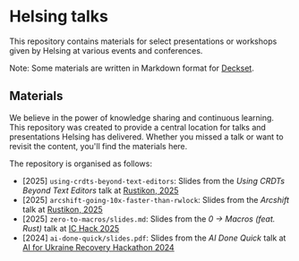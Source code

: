 # Helsing talks

This repository contains materials for select presentations or workshops given
by Helsing at various events and conferences.

Note: Some materials are written in Markdown format for [Deckset](https://www.deckset.com/).

## Materials

We believe in the power of knowledge sharing and continuous learning. This
repository was created to provide a central location for talks and presentations
Helsing has delivered. Whether you missed a talk or want to revisit the
content, you'll find the materials here.

The repository is organised as follows:

- [2025] `using-crdts-beyond-text-editors`: Slides from the *Using CRDTs Beyond Text Editors* talk at [Rustikon, 2025](https://rustikon.dev)
- [2025] `arcshift-going-10x-faster-than-rwlock`: Slides from the *Arcshift* talk at [Rustikon, 2025](https://rustikon.dev)
- [2025] `zero-to-macros/slides.md`: Slides from the *0 -> Macros (feat. Rust)* talk at [IC Hack 2025](https://ichack.org/)
- [2024] `ai-done-quick/slides.pdf`: Slides from the *AI Done Quick* talk at [AI for Ukraine Recovery Hackathon 2024](https://blog.helsing.ai/ai-for-ukraine-recovery-hackathon-eac351a3afad)
